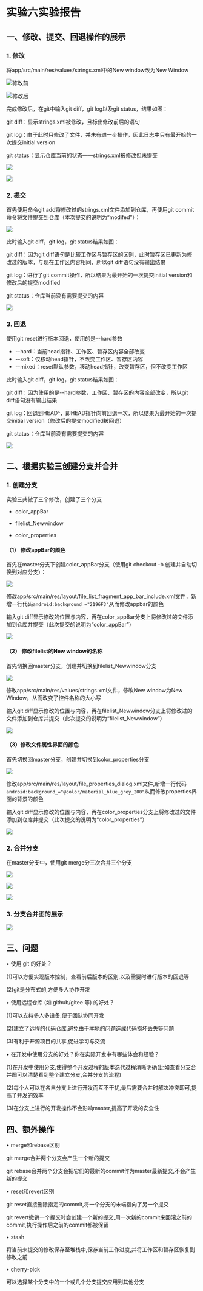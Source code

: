 # 实验六实验报告



## 一、修改、提交、回退操作的展示

### 1. 修改

将app/src/main/res/values/strings.xml中的New window改为New Window

![修改前](./ref/my_modify_before.png)

![修改后](./ref/my_modify_after.png)

完成修改后，在git中输入git diff，git log以及git status，结果如图：

git diff：显示strings.xml被修改，且标出修改前后的语句

git log：由于此时只修改了文件，并未有进一步操作，因此日志中只有最开始的一次提交initial version

git status：显示仓库当前的状态——strings.xml被修改但未提交

![](./ref/modify1.png)

![](./ref/modify2.png)

### 2. 提交

首先使用命令git add将修改过的strings.xml文件添加到仓库，再使用git commit命令将文件提交到仓库（本次提交的说明为“modifed”）：

![](./ref/commit1.png)

此时输入git diff，git log，git status结果如图：

git diff：因为git diff语句是比较工作区与暂存区的区别，此时暂存区已更新为修改过的版本，与现在工作区内容相同，所以git diff语句没有输出结果

git log：进行了git commit操作，所以结果为最开始的一次提交initial version和修改后的提交modified

git status：仓库当前没有需要提交的内容

![](./ref/commit2.png)

### 3. 回退

使用git reset进行版本回退，使用的是--hard参数

- --hard：当前head指针、工作区、暂存区内容全部改变
- --soft：仅移动head指针，不改变工作区、暂存区内容
- --mixed：reset默认参数，移动head指针，改变暂存区，但不改变工作区

此时输入git diff，git log，git status结果如图：

git diff：因为使用的是--hard参数，工作区、暂存区的内容全部改变，所以git diff语句没有输出结果

git log：回退到HEAD^，即HEAD指针向前回退一次，所以结果为最开始的一次提交initial version（修改后的提交modified被回退）

git status：仓库当前没有需要提交的内容

![](./ref/reset1.png)



## 二、根据实验三创建分支并合并

### 1. 创建分支

实验三共做了三个修改，创建了三个分支

- color_appBar

- filelist_Newwindow
- color_properties

#### （1） 修改appBar的颜色

首先在master分支下创建color_appBar分支（使用git checkout -b <name>创建并自动切换到对应分支）：

![](./ref/appbar1.png)

修改app/src/main/res/layout/file_list_fragment_app_bar_include.xml文件，新增一行代码`android:background_="2196F3"`从而修改appbar的颜色

输入git diff显示修改的位置与内容，再在color_appBar分支上将修改过的文件添加到仓库并提交（此次提交的说明为“color_appBar”）

![](./ref/appbar2.png)

#### （2） 修改filelist的New window的名称

首先切换回master分支，创建并切换到filelist_Newwindow分支

![](./ref/filelist1.png)

修改app/src/main/res/values/strings.xml文件，修改New window为New Window，从而改变了控件名称的大小写

输入git diff显示修改的位置与内容，再在filelist_Newwindow分支上将修改过的文件添加到仓库并提交（此次提交的说明为“filelist_Newwindow”）

![](./ref/filelist2.png)

#### （3）修改文件属性界面的颜色

首先切换回master分支，创建并切换到color_properties分支

![](./ref/properties1.png)

修改app/src/main/res/layout/file_properties_dialog.xml文件,新增一行代码`android:background_="@color/material_blue_grey_200"`从而修改properties界面的背景的颜色

输入git diff显示修改的位置与内容，再在color_properties分支上将修改过的文件添加到仓库并提交（此次提交的说明为“color_properties”）

![](./ref/properties2.png)

### 2. 合并分支

在master分支中，使用git merge分三次合并三个分支

![](./ref/merge1.png)

![](./ref/merge2.png)

![](./ref/merge3.png)

### 3. 分支合并图的展示

![](./ref/log-graph.png)



## 三、问题

• 使用 git 的好处？

(1)可以方便实现版本控制，查看前后版本的区别,以及需要时进行版本的回退等

(2)git是分布式的,方便多人协作开发

 • 使用远程仓库 (如 github/gitee 等) 的好处？

(1)可以支持多人多设备,便于团队协同开发

(2)建立了远程的代码仓库,避免由于本地的问题造成代码损坏丢失等问题

(3)有利于开源项目的共享,促进学习与交流

 • 在开发中使用分支的好处？你在实际开发中有哪些体会和经验？

(1)在开发中使用分支,使得整个开发过程的版本迭代过程清晰明确(比如查看分支合并图可以清楚看到整个建立分支,合并分支的流程)

(2)每个人可以在各自分支上进行开发而互不干扰,最后需要合并时解决冲突即可,提高了开发的效率

(3)在分支上进行的开发操作不会影响master,提高了开发的安全性

## 四、额外操作

• merge和rebase区别

git merge合并两个分支会产生一个新的提交

git rebase合并两个分支会把它们的最新的commit作为master最新提交,不会产生新的提交

• reset和revert区别

git reset直接删除指定的commit,将一个分支的末端指向了另一个提交

git revert撤销一个提交时会创建一个新的提交,用一次新的commit来回滚之前的commit,执行操作后之前的commit都被保留

• stash

将当前未提交的修改保存至堆栈中,保存当前工作进度,并将工作区和暂存区恢复到修改之前

• cherry-pick

可以选择某个分支中的一个或几个分支提交应用到其他分支



